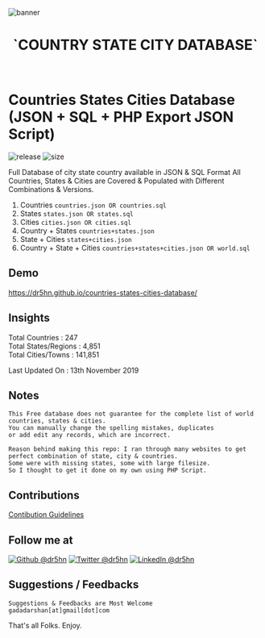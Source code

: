 ![banner](https://github.com/dr5hn/countries-states-cities-database/raw/master/.github/banner.png)
<h1 align="center">
`COUNTRY STATE CITY DATABASE`
</h1>

<br>

# Countries States Cities Database (JSON + SQL + PHP Export JSON Script)
![release](https://img.shields.io/github/v/release/dr5hn/countries-states-cities-database?style=flat-square)
![size](https://img.shields.io/github/repo-size/dr5hn/countries-states-cities-database?label=size&style=flat-square)

Full Database of city state country available in JSON & SQL Format
All Countries, States & Cities are Covered & Populated with Different Combinations & Versions.

1. Countries `countries.json OR countries.sql`
2. States `states.json OR states.sql`
3. Cities `cities.json OR cities.sql`
4. Country + States `countries+states.json`
5. State + Cities `states+cities.json`
6. Country + State + Cities `countries+states+cities.json OR world.sql`

## Demo

https://dr5hn.github.io/countries-states-cities-database/

## Insights

Total Countries : 247 <br>
Total States/Regions : 4,851 <br>
Total Cities/Towns : 141,851 <br>

Last Updated On : 13th November 2019

## Notes

```
This Free database does not guarantee for the complete list of world
countries, states & cities.
You can manually change the spelling mistakes, duplicates
or add edit any records, which are incorrect.

Reason behind making this repo: I ran through many websites to get
perfect combination of state, city & countries.
Some were with missing states, some with large filesize.
So I thought to get it done on my own using PHP Script.
```

## Contributions

[Contibution Guidelines](https://github.com/dr5hn/countries-states-cities-database/blob/master/CONTRIBUTING.md)

## Follow me at
<a href="https://github.com/dr5hn/"><img alt="Github @dr5hn" src="https://img.shields.io/static/v1?logo=github&message=Github&color=black&style=flat-square&label=" /></a> <a href="https://twitter.com/dr5hn/"><img alt="Twitter @dr5hn" src="https://img.shields.io/static/v1?logo=twitter&message=Twitter&color=black&style=flat-square&label=" /></a> <a href="https://www.linkedin.com/in/dr5hn/"><img alt="LinkedIn @dr5hn" src="https://img.shields.io/static/v1?logo=linkedin&message=LinkedIn&color=black&style=flat-square&label=&link=https://twitter.com/dr5hn" /></a>

## Suggestions / Feedbacks

```
Suggestions & Feedbacks are Most Welcome
gadadarshan[at]gmail[dot]com
```

That's all Folks. Enjoy.
